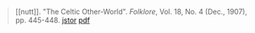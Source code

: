 > [[nutt]]. "The Celtic Other-World". *Folklore*, Vol. 18, No. 4 (Dec., 1907), pp. 445-448. [jstor](https://www.jstor.org/stable/1254501) [pdf](a/a-nutt1907.pdf)